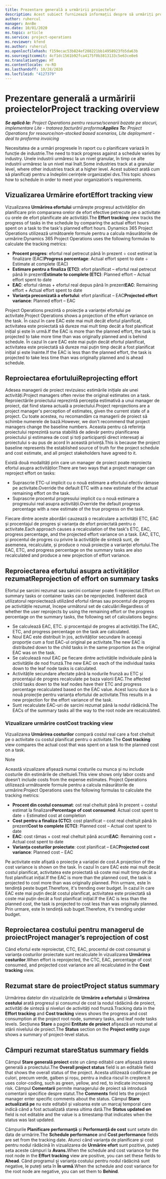 ```yaml
---
title: Prezentare generală a urmăririi proiectelor
description: Acest subiect furnizează informații despre să urmăriți progresul proiectului și consumul de costuri.
author: ruhercul
manager: AnnBe
ms.date: 10/01/2020
ms.topic: article
ms.service: project-operations
ms.reviewer: kfend
ms.author: ruhercul
ms.openlocfilehash: f159ecac53b824ef208221bb14958923fb5da63b
ms.sourcegitcommit: 4cf1dc1561b92fca4175f0b3813133c5e63ce8e6
ms.translationtype: HT
ms.contentlocale: ro-RO
ms.lasthandoff: 10/28/2020
ms.locfileid: "4127379"
---
```

# <a name="project-tracking-overview"></a><span data-ttu-id="2df83-103">Prezentare generală a urmăririi proiectelor</span><span class="sxs-lookup"><span data-stu-id="2df83-103">Project tracking overview</span></span>

<span data-ttu-id="2df83-104">_**Se aplică la:** Project Operations pentru resurse/scenarii bazate pe stocuri, implementare Lite - tratarea facturării proforma_</span><span class="sxs-lookup"><span data-stu-id="2df83-104">_**Applies To:** Project Operations for resource/non-stocked based scenarios, Lite deployment - deal to proforma invoicing_</span></span>

<span data-ttu-id="2df83-105">Necesitatea de a urmări progresele în raport cu o planificare variază în funcție de industrie.</span><span class="sxs-lookup"><span data-stu-id="2df83-105">The need to track progress against a schedule varies by industry.</span></span> <span data-ttu-id="2df83-106">Unele industrii urmăresc la un nivel granular, în timp ce alte industrii urmăresc la un nivel mai înalt.</span><span class="sxs-lookup"><span data-stu-id="2df83-106">Some industries track at a granular level, where other industries track at a higher level.</span></span> <span data-ttu-id="2df83-107">Acest subiect arată cum să planificați pentru a îndeplini cerințele organizației dvs.</span><span class="sxs-lookup"><span data-stu-id="2df83-107">This topic shows how to schedule in order to meet your organization's requirements.</span></span>

## <a name="effort-tracking-view"></a><span data-ttu-id="2df83-108">Vizualizarea Urmărire efort</span><span class="sxs-lookup"><span data-stu-id="2df83-108">Effort tracking view</span></span>

<span data-ttu-id="2df83-109">Vizualizarea **Urmărirea efortului** urmărește progresul activităților din planificare prin compararea orelor de efort efective petrecute pe o activitate cu orele de efort planificate ale activității.</span><span class="sxs-lookup"><span data-stu-id="2df83-109">The **Effort tracking** view tracks the progress of tasks in the schedule by comparing the actual effort hours spent on a task to the task's planned effort hours.</span></span> <span data-ttu-id="2df83-110">Dynamics 365 Project Operations utilizează următoarele formule pentru a calcula măsurătorile de urmărire:</span><span class="sxs-lookup"><span data-stu-id="2df83-110">Dynamics 365 Project Operations uses the following formulas to calculate the tracking metrics:</span></span>

- <span data-ttu-id="2df83-111">**Procent progres**: efortul real petrecut până în prezent ÷ cost estimat la finalizare (EAC)</span><span class="sxs-lookup"><span data-stu-id="2df83-111">**Progress percentage**: Actual effort spent to date ÷ Estimate at complete (EAC)</span></span> 
- <span data-ttu-id="2df83-112">**Estimare pentru a finaliza (ETC)**: efort planificat – efortul real petrecut până în prezent</span><span class="sxs-lookup"><span data-stu-id="2df83-112">**Estimate to complete (ETC)**: Planned effort – Actual effort spent to date</span></span> 
- <span data-ttu-id="2df83-113">**EAC**: efortul rămas + efortul real depus până în prezent</span><span class="sxs-lookup"><span data-stu-id="2df83-113">**EAC**: Remaining effort + Actual effort spent to date</span></span> 
- <span data-ttu-id="2df83-114">**Varianța preconizată a efortului**: efort planificat – EAC</span><span class="sxs-lookup"><span data-stu-id="2df83-114">**Projected effort variance**: Planned effort – EAC</span></span>

<span data-ttu-id="2df83-115">Project Operations prezintă o proiecție a varianței efortului pe activitate.</span><span class="sxs-lookup"><span data-stu-id="2df83-115">Project Operations shows a projection of the effort variance on the task.</span></span> <span data-ttu-id="2df83-116">În cazul în care EAC este mai mult decât efortul planificat, activitatea este proiectată să dureze mai mult timp decât a fost planificat inițial și este în urmă.</span><span class="sxs-lookup"><span data-stu-id="2df83-116">If the EAC is more than the planned effort, the task is projected to take more time than was originally planned and is behind schedule.</span></span> <span data-ttu-id="2df83-117">În cazul în care EAC este mai puțin decât efortul planificat, activitatea este proiectată să dureze mai puțin timp decât a fost planificat inițial și este înainte.</span><span class="sxs-lookup"><span data-stu-id="2df83-117">If the EAC is less than the planned effort, the task is projected to take less time than was originally planned and is ahead schedule.</span></span>

## <a name="reprojecting-effort"></a><span data-ttu-id="2df83-118">Reproiectarea efortului</span><span class="sxs-lookup"><span data-stu-id="2df83-118">Reprojecting effort</span></span>

<span data-ttu-id="2df83-119">Adesea managerii de proiect revizuiesc estimările inițiale ale unei activități.</span><span class="sxs-lookup"><span data-stu-id="2df83-119">Project managers often revise the original estimates on a task.</span></span> <span data-ttu-id="2df83-120">Reproiectările proiectului reprezintă percepția estimativă a unui manager de proiect, dat fiind starea actuală a proiectului.</span><span class="sxs-lookup"><span data-stu-id="2df83-120">Project reprojections are a project manager's perception of estimates, given the current state of a project.</span></span> <span data-ttu-id="2df83-121">Cu toate acestea, nu recomandăm ca managerii de proiect să schimbe numerele de bază.</span><span class="sxs-lookup"><span data-stu-id="2df83-121">However, we don't recommend that project managers change the baseline numbers.</span></span> <span data-ttu-id="2df83-122">Aceasta pentru că referința proiectului reprezintă sursa stabilită de adevăr pentru planificarea proiectului și estimarea de cost și toți participanții direct interesați ai proiectului s-au pus de acord în această privință.</span><span class="sxs-lookup"><span data-stu-id="2df83-122">This is because the project baseline represents the established source of truth for the project schedule and cost estimate, and all project stakeholders have agreed to it.</span></span>

<span data-ttu-id="2df83-123">Există două modalități prin care un manager de proiect poate reproiecta efortul asupra activităților:</span><span class="sxs-lookup"><span data-stu-id="2df83-123">There are two ways that a project manager can reproject effort on tasks:</span></span>

- <span data-ttu-id="2df83-124">Suprascrie ETC-ul implicit cu o nouă estimare a efortului efectiv rămase pe activitate.</span><span class="sxs-lookup"><span data-stu-id="2df83-124">Override the default ETC with a new estimate of the actual remaining effort on the task.</span></span> 
- <span data-ttu-id="2df83-125">Suprascrie procentul progresului implicit cu o nouă estimare a progresului real asupra activității.</span><span class="sxs-lookup"><span data-stu-id="2df83-125">Override the default progress percentage with a new estimate of the true progress on the task.</span></span>

<span data-ttu-id="2df83-126">Fiecare dintre aceste abordări cauzează o recalculare a activității ETC, EAC și procentajul de progres și varianța de efort proiectată pentru o activitate.</span><span class="sxs-lookup"><span data-stu-id="2df83-126">Each approach causes a recalculation of the task's ETC, EAC, progress percentage, and the projected effort variance on a task.</span></span> <span data-ttu-id="2df83-127">EAC, ETC, și procentul de progres cu privire la activitățile de sinteză sunt, de asemenea, recalculate, și produce o nouă proiecție a varianței efortului.</span><span class="sxs-lookup"><span data-stu-id="2df83-127">The EAC, ETC, and progress percentage on the summary tasks are also recalculated and produce a new projection of effort variance.</span></span>

## <a name="reprojection-of-effort-on-summary-tasks"></a><span data-ttu-id="2df83-128">Reproiectarea efortului asupra activităților rezumat</span><span class="sxs-lookup"><span data-stu-id="2df83-128">Reprojection of effort on summary tasks</span></span>

<span data-ttu-id="2df83-129">Efortul pe sarcini rezumat sau sarcini container poate fi reproiectat.</span><span class="sxs-lookup"><span data-stu-id="2df83-129">Effort on summary tasks or container tasks can be reprojected.</span></span> <span data-ttu-id="2df83-130">Indiferent dacă utilizatorul reproiectează utilizând efortul rămas sau procentul de progres pe activitățile rezumat, începe următorul set de calculări:</span><span class="sxs-lookup"><span data-stu-id="2df83-130">Regardless of whether the user reprojects by using the remaining effort or the progress percentage on the summary tasks, the following set of calculations begins:</span></span>

- <span data-ttu-id="2df83-131">Se calculează EAC, ETC. și procentajul de progres al activității.</span><span class="sxs-lookup"><span data-stu-id="2df83-131">The EAC, ETC, and progress percentage on the task are calculated.</span></span>
- <span data-ttu-id="2df83-132">Noul EAC este distribuit în jos, activităților secundare în aceeași proporție cum a fost EAC-ul original pe activitate.</span><span class="sxs-lookup"><span data-stu-id="2df83-132">The new EAC is distributed down to the child tasks in the same proportion as the original EAC was on the task.</span></span>
- <span data-ttu-id="2df83-133">Se calculează noul EAC pe fiecare dintre activitățile individuale până la activitățile de nod frunză.</span><span class="sxs-lookup"><span data-stu-id="2df83-133">The new EAC on each of the individual tasks down to the leaf node tasks is calculated.</span></span> 
- <span data-ttu-id="2df83-134">Activitățile secundare afectate până la nodurile frunză au ETC și procentajul de progres recalculate pe baza valorii EAC.</span><span class="sxs-lookup"><span data-stu-id="2df83-134">The affected child tasks down to the leaf nodes have their ETC and progress percentage recalculated based on the EAC value.</span></span> <span data-ttu-id="2df83-135">Acest lucru duce la o nouă proiecție pentru varianța efortului de activitate.</span><span class="sxs-lookup"><span data-stu-id="2df83-135">This results in a new projection for the effort variance of the task.</span></span> 
- <span data-ttu-id="2df83-136">Sunt recalculate EAC-uri de sarcini rezumat până la nodul rădăcină.</span><span class="sxs-lookup"><span data-stu-id="2df83-136">The EACs of the summary tasks all the way to the root node are recalculated.</span></span>

### <a name="cost-tracking-view"></a><span data-ttu-id="2df83-137">Vizualizare urmărire cost</span><span class="sxs-lookup"><span data-stu-id="2df83-137">Cost tracking view</span></span> 

<span data-ttu-id="2df83-138">Vizualizarea **Urmărirea costurilor** compară costul real care a fost cheltuit pe o activitate cu costul planificat pentru o activitate.</span><span class="sxs-lookup"><span data-stu-id="2df83-138">The **Cost tracking** view compares the actual cost that was spent on a task to the planned cost on a task.</span></span> 

> [!NOTE]
> <span data-ttu-id="2df83-139">Această vizualizare afișează numai costurile cu munca și nu include costurile din estimările de cheltuieli.</span><span class="sxs-lookup"><span data-stu-id="2df83-139">This view shows only labor costs and doesn’t include costs from the expense estimates.</span></span> <span data-ttu-id="2df83-140">Project Operations utilizează următoarele formule pentru a calcula măsurătorile de urmărire:</span><span class="sxs-lookup"><span data-stu-id="2df83-140">Project Operations uses the following formulas to calculate the tracking metrics:</span></span>

- <span data-ttu-id="2df83-141">**Procent din costul consumat**: ost real cheltuit până în prezent ÷ costul estimat la finalizare</span><span class="sxs-lookup"><span data-stu-id="2df83-141">**Percentage of cost consumed**: Actual cost spent to date ÷ Estimated cost at completion</span></span>
- <span data-ttu-id="2df83-142">**Cost pentru a finaliza (CTC)**: cost planificat – cost real cheltuit până în prezent</span><span class="sxs-lookup"><span data-stu-id="2df83-142">**Cost to complete (CTC)**: Planned cost – Actual cost spent to date</span></span>
- <span data-ttu-id="2df83-143">**EAC**: cost rămas + cost real cheltuit până acum</span><span class="sxs-lookup"><span data-stu-id="2df83-143">**EAC**: Remaining cost + Actual cost spent to date</span></span>
- <span data-ttu-id="2df83-144">**Varianța costurilor proiectate**: cost planificat – EAC</span><span class="sxs-lookup"><span data-stu-id="2df83-144">**Projected cost variance**: Planned cost – EAC</span></span>

<span data-ttu-id="2df83-145">Pe activitate este afișată o proiecție a variației de cost.</span><span class="sxs-lookup"><span data-stu-id="2df83-145">A projection of the cost variance is shown on the task.</span></span> <span data-ttu-id="2df83-146">În cazul în care EAC este mai mult decât costul planificat, activitatea este proiectată să coste mai mult timp decât a fost planificat inițial.</span><span class="sxs-lookup"><span data-stu-id="2df83-146">If the EAC is more than the planned cost, the task is projected to cost more than was originally planned.</span></span> <span data-ttu-id="2df83-147">Prin urmare, este în tendință peste buget.</span><span class="sxs-lookup"><span data-stu-id="2df83-147">Therefore, it's trending over budget.</span></span> <span data-ttu-id="2df83-148">În cazul în care EAC este mai puțin decât costul planificat, activitatea este proiectată să coste mai puțin decât a fost planificat inițial.</span><span class="sxs-lookup"><span data-stu-id="2df83-148">If the EAC is less than the planned cost, the task is projected to cost less than was originally planned.</span></span> <span data-ttu-id="2df83-149">Prin urmare, este în tendință sub buget.</span><span class="sxs-lookup"><span data-stu-id="2df83-149">Therefore, it's trending under budget.</span></span>

## <a name="project-managers-reprojection-of-cost"></a><span data-ttu-id="2df83-150">Reproiectarea costului pentru managerul de proiect</span><span class="sxs-lookup"><span data-stu-id="2df83-150">Project manager’s reprojection of cost</span></span>

<span data-ttu-id="2df83-151">Când efortul este reproiectat, CTC, EAC, procentul de cost consumat și varianța costurilor proiectate sunt recalculate în vizualizarea **Urmărirea costurilor**.</span><span class="sxs-lookup"><span data-stu-id="2df83-151">When effort is reprojected, the CTC, EAC, percentage of cost consumed, and projected cost variance are all recalculated in the **Cost tracking** view.</span></span>

## <a name="project-status-summary"></a><span data-ttu-id="2df83-152">Rezumat stare de proiect</span><span class="sxs-lookup"><span data-stu-id="2df83-152">Project status summary</span></span>

<span data-ttu-id="2df83-153">Urmărirea datelor din vizualizările de **Urmărire a efortului** și **Urmărirea costului** arată progresul și consumul de cost la nodul rădăcină de proiect, activități de sinteză și niveluri de activități nod frunză.</span><span class="sxs-lookup"><span data-stu-id="2df83-153">Tracking data in the **Effort tracking** and **Cost tracking** views shows the progress and cost consumption at the project root node, summary tasks, and leaf node tasks levels.</span></span> <span data-ttu-id="2df83-154">Secțiunea **Stare** a paginii **Entitate de proiect** afișează un rezumat al stării nivelului de proiect.</span><span class="sxs-lookup"><span data-stu-id="2df83-154">The **Status** section on the **Project entity** page shows a summary of project-level status.</span></span>

## <a name="status-summary-fields"></a><span data-ttu-id="2df83-155">Câmpuri rezumat stare</span><span class="sxs-lookup"><span data-stu-id="2df83-155">Status summary fields</span></span>

<span data-ttu-id="2df83-156">Câmpul **Stare generală proiect** este un câmp editabil care afișează starea generală a proiectului.</span><span class="sxs-lookup"><span data-stu-id="2df83-156">The **Overall project status** field is an editable field that shows the overall status of the project.</span></span> <span data-ttu-id="2df83-157">Acesta utilizează codificare pe culori, precum verde, galben și roșu, pentru a indica riscul în creștere.</span><span class="sxs-lookup"><span data-stu-id="2df83-157">It uses color-coding, such as green, yellow, and red, to indicate increasing risk.</span></span> <span data-ttu-id="2df83-158">Câmpul **Comentarii** permite managerului de proiect să introducă comentarii specifice despre statut.</span><span class="sxs-lookup"><span data-stu-id="2df83-158">The **Comments** field lets the project manager enter specific comments about the status.</span></span> <span data-ttu-id="2df83-159">Câmpul **Stare actualizată pe** nu este editabil și valoarea este un marcaj temporal care indică când a fost actualizată starea ultima dată.</span><span class="sxs-lookup"><span data-stu-id="2df83-159">The **Status updated on** field is not editable and the value is a timestamp that indicates when the status was last updated.</span></span>

<span data-ttu-id="2df83-160">Câmpurile **Planificare performanță** și **Performanță de cost** sunt setate din data de urmărire.</span><span class="sxs-lookup"><span data-stu-id="2df83-160">The **Schedule performance** and **Cost performance** fields are set from the tracking date.</span></span> <span data-ttu-id="2df83-161">Atunci când varianța de planificare și cost pentru nodul rădăcină în vizualizarea de **Urmărire efort** sunt pozitive, puteți seta aceste câmpuri la **Avans.**</span><span class="sxs-lookup"><span data-stu-id="2df83-161">When the schedule and cost variance for the root node in the **Effort tracking** view are positive, you can set these fields to **Ahead**.</span></span> <span data-ttu-id="2df83-162">Când programul și varianța costului pentru nodul rădăcină sunt negative, le puteți seta în **În urmă**.</span><span class="sxs-lookup"><span data-stu-id="2df83-162">When the schedule and cost variance for the root node are negative, you can set them to **Behind**.</span></span>
